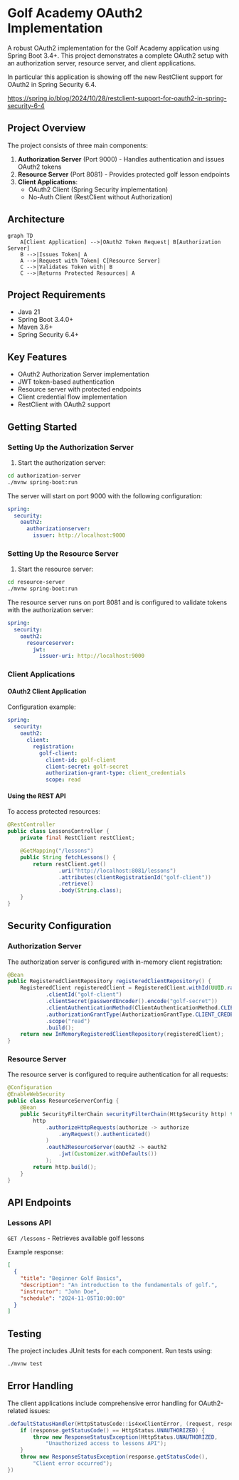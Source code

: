 # Golf Academy OAuth2 Implementation

A robust OAuth2 implementation for the Golf Academy application using Spring Boot 3.4+. This project demonstrates a complete OAuth2 setup with an authorization server, resource server, and client applications.

In particular this application is showing off the new RestClient support for OAuth2 in Spring Security 6.4. 

https://spring.io/blog/2024/10/28/restclient-support-for-oauth2-in-spring-security-6-4

## Project Overview

The project consists of three main components:

1. **Authorization Server** (Port 9000) - Handles authentication and issues OAuth2 tokens
2. **Resource Server** (Port 8081) - Provides protected golf lesson endpoints
3. **Client Applications**:
    - OAuth2 Client (Spring Security implementation)
    - No-Auth Client (RestClient without Authorization)

## Architecture

```mermaid
graph TD
    A[Client Application] -->|OAuth2 Token Request| B[Authorization Server]
    B -->|Issues Token| A
    A -->|Request with Token| C[Resource Server]
    C -->|Validates Token with| B
    C -->|Returns Protected Resources| A
```

## Project Requirements

- Java 21
- Spring Boot 3.4.0+
- Maven 3.6+
- Spring Security 6.4+

## Key Features

- OAuth2 Authorization Server implementation
- JWT token-based authentication
- Resource server with protected endpoints
- Client credential flow implementation
- RestClient with OAuth2 support

## Getting Started

### Setting Up the Authorization Server

1. Start the authorization server:

```bash
cd authorization-server
./mvnw spring-boot:run
```

The server will start on port 9000 with the following configuration:

```yaml
spring:
  security:
    oauth2:
      authorizationserver:
        issuer: http://localhost:9000
```

### Setting Up the Resource Server

1. Start the resource server:

```bash
cd resource-server
./mvnw spring-boot:run
```

The resource server runs on port 8081 and is configured to validate tokens with the authorization server:

```yaml
spring:
  security:
    oauth2:
      resourceserver:
        jwt:
          issuer-uri: http://localhost:9000
```

### Client Applications

#### OAuth2 Client Application

Configuration example:

```yaml
spring:
  security:
    oauth2:
      client:
        registration:
          golf-client:
            client-id: golf-client
            client-secret: golf-secret
            authorization-grant-type: client_credentials
            scope: read
```

#### Using the REST API

To access protected resources:

```java
@RestController
public class LessonsController {
    private final RestClient restClient;

    @GetMapping("/lessons")
    public String fetchLessons() {
        return restClient.get()
                .uri("http://localhost:8081/lessons")
                .attributes(clientRegistrationId("golf-client"))
                .retrieve()
                .body(String.class);
    }
}
```

## Security Configuration

### Authorization Server

The authorization server is configured with in-memory client registration:

```java
@Bean
public RegisteredClientRepository registeredClientRepository() {
    RegisteredClient registeredClient = RegisteredClient.withId(UUID.randomUUID().toString())
            .clientId("golf-client")
            .clientSecret(passwordEncoder().encode("golf-secret"))
            .clientAuthenticationMethod(ClientAuthenticationMethod.CLIENT_SECRET_BASIC)
            .authorizationGrantType(AuthorizationGrantType.CLIENT_CREDENTIALS)
            .scope("read")
            .build();
    return new InMemoryRegisteredClientRepository(registeredClient);
}
```

### Resource Server

The resource server is configured to require authentication for all requests:

```java
@Configuration
@EnableWebSecurity
public class ResourceServerConfig {
    @Bean
    public SecurityFilterChain securityFilterChain(HttpSecurity http) throws Exception {
        http
            .authorizeHttpRequests(authorize -> authorize
                .anyRequest().authenticated()
            )
            .oauth2ResourceServer(oauth2 -> oauth2
                .jwt(Customizer.withDefaults())
            );
        return http.build();
    }
}
```

## API Endpoints

### Lessons API

`GET /lessons` - Retrieves available golf lessons

Example response:
```json
[
  {
    "title": "Beginner Golf Basics",
    "description": "An introduction to the fundamentals of golf.",
    "instructor": "John Doe",
    "schedule": "2024-11-05T10:00:00"
  }
]
```

## Testing

The project includes JUnit tests for each component. Run tests using:

```bash
./mvnw test
```

## Error Handling

The client applications include comprehensive error handling for OAuth2-related issues:

```java
.defaultStatusHandler(HttpStatusCode::is4xxClientError, (request, response) -> {
    if (response.getStatusCode() == HttpStatus.UNAUTHORIZED) {
        throw new ResponseStatusException(HttpStatus.UNAUTHORIZED, 
            "Unauthorized access to lessons API");
    }
    throw new ResponseStatusException(response.getStatusCode(), 
        "Client error occurred");
})
```
